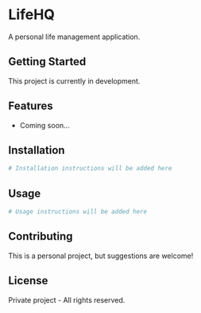 # LifeHQ

A personal life management application.

## Getting Started

This project is currently in development.

## Features

- Coming soon...

## Installation

```bash
# Installation instructions will be added here
```

## Usage

```bash
# Usage instructions will be added here
```

## Contributing

This is a personal project, but suggestions are welcome!

## License

Private project - All rights reserved.
